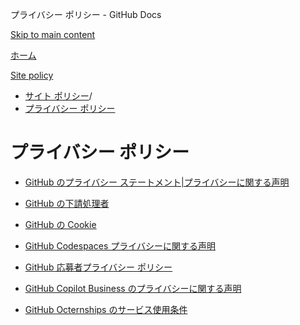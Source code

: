 プライバシー ポリシー - GitHub Docs

[Skip to main content](#main-content)

[ホーム](/ja)

[Site policy](/ja/site-policy)

* [サイト ポリシー](/ja/site-policy)/
* [プライバシー ポリシー](/ja/site-policy/privacy-policies)

プライバシー ポリシー
==========

* [GitHub のプライバシー ステートメント|プライバシーに関する声明](/ja/site-policy/privacy-policies/github-privacy-statement)

* [GitHub の下請処理者](/ja/site-policy/privacy-policies/github-subprocessors)

* [GitHub の Cookie](/ja/site-policy/privacy-policies/github-cookies)

* [GitHub Codespaces プライバシーに関する声明](/ja/site-policy/privacy-policies/github-codespaces-privacy-statement)

* [GitHub 応募者プライバシー ポリシー](/ja/site-policy/privacy-policies/github-candidate-privacy-policy)

* [GitHub Copilot Business のプライバシーに関する声明](/ja/site-policy/privacy-policies/github-copilot-business-privacy-statement)

* [GitHub Octernships のサービス使用条件](/ja/site-policy/privacy-policies/github-octernships-terms-of-service)
